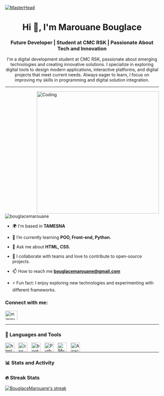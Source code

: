 [![MasterHead](https://user-images.githubusercontent.com/74038190/225813708-98b745f2-7d22-48cf-9150-083f1b00d6c9.gif)](https://BouglaceMarouane.io)
<h1 align="center">Hi 👋, I'm Marouane Bouglace</h1>
<h3 align="center">Future Developer | Student at CMC RSK | Passionate About Tech and Innovation</h3>
<p align="center">I'm a digital development student at CMC RSK, passionate about emerging technologies and creating innovative solutions. I specialize in exploring digital tools to design modern applications, interactive platforms, and digital projects that meet current needs. Always eager to learn, I focus on improving my skills in programming and digital solution integration.</p>

---

<img align="right" alt="Coding" width="400" src="https://user-images.githubusercontent.com/74038190/212748830-4c709398-a386-4761-84d7-9e10b98fbe6e.gif">

<p align="left"> <img src="https://komarev.com/ghpvc/?username=bouglacemarouane&label=Profile%20views&color=0e75b6&style=flat" alt="bouglacemarouane" /> </p>

- 🌍 I'm based in **TAMESNA**

- 🌱 I’m currently learning **POO, Front-end, Python.**

- 💬 Ask me about **HTML, CSS.**

- 👯 I collaborate with teams and love to contribute to open-source projects.

- 📫 How to reach me **bouglacemarouane@gmail.com**
  
- ⚡ Fun fact: I enjoy exploring new technologies and experimenting with different frameworks.

<h3 align="left">Connect with me:</h3>
<p align="left">
<a href="https://www.linkedin.com/in/marouane-bouglace-68b17333b/" target="blank"><img align="center" src="https://cdn.jsdelivr.net/gh/devicons/devicon@latest/icons/linkedin/linkedin-original.svg" alt="marouane bouglace" height="30" width="40" /></a>
</p>

---

### 🧰 Languages and Tools

<img align="left" alt="html" width="30px" style="padding-right:10px" src="https://cdn.jsdelivr.net/gh/devicons/devicon@latest/icons/html5/html5-original.svg">
<img align="left" alt="css" width="30px" style="padding-right:10px" src="https://cdn.jsdelivr.net/gh/devicons/devicon@latest/icons/css3/css3-original.svg">
<img align="left" alt="bootstrap" width="30px" style="padding-right:10px" src="https://cdn.jsdelivr.net/gh/devicons/devicon@latest/icons/bootstrap/bootstrap-original.svg">
<img align="left" alt="Python" width="30px" style="padding-right:10px" src="https://cdn.jsdelivr.net/gh/devicons/devicon@latest/icons/python/python-original.svg">
<img align="left" alt="MySQL" width="30px" style="padding-right:10px" src="https://cdn.jsdelivr.net/gh/devicons/devicon@latest/icons/mysql/mysql-original-wordmark.svg">
<img align="left" alt="Anaconda" width="30px" style="padding-right:10px" src="https://cdn.jsdelivr.net/gh/devicons/devicon@latest/icons/anaconda/anaconda-original.svg">
<br>

---

### 📊 Stats and Activity

  <h3>🔥 Streak Stats</h3>
  
  <p>
    <a href="https://github.com/DenverCoder1/github-readme-streak-stats">
      <img title="🔥 Get streak stats for your profile at git.io/streak-stats" alt="BouglaceMarouane's streak" src="https://github-readme-streak-stats-eight.vercel.app/?user=BouglaceMarouane&theme=monokai-metallian&hide_border=true&short_numbers=true"/>
    </a>
  </p>
